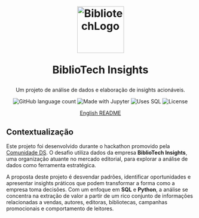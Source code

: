 <h1 align='center'>
<img src='https://i.imgur.com/QslOMb3.png' alt='BibliotechLogo' height='125' width='125'>

BiblioTech Insights
</h1>

<p align="center">Um projeto de análise de dados e elaboração de insights acionáveis.</p>

<p align="center">
  <img alt="GitHub language count" src="https://img.shields.io/github/languages/count/jvictorjordao/Projeto-BiblioTech-Insights?color=%2304D361">
  <img alt="Made with Jupyter" src="https://img.shields.io/badge/Made%20with-Jupyter-orange?style=flat&logo=Jupyter">
  <img alt="Uses SQL" src="https://img.shields.io/badge/Uses%20-SQL-blue?style=flat&logo=postgresql">
  <img alt="License" src="https://img.shields.io/badge/license-MIT-brightgreen">
</p>

<p align='center'>
    <a href='https://github.com/jvictorjordao/Projeto-BiblioTech-Insights/blob/main/README-EN.md'>
    English README
    </a>
</p>

## Contextualização

Este projeto foi desenvolvido durante o hackathon promovido pela [Comunidade DS](https://comunidadeds.com/). O desafio utiliza dados da empresa **BiblioTech Insights**, uma organização atuante no mercado editorial, para explorar a análise de dados como ferramenta estratégica.

A proposta deste projeto é desvendar padrões, identificar oportunidades e apresentar insights práticos que podem transformar a forma como a empresa toma decisões. Com um enfoque em **SQL** e **Python**, a análise se concentra na extração de valor a partir de um rico conjunto de informações relacionadas a vendas, autores, editoras, bibliotecas, campanhas promocionais e comportamento de leitores.

